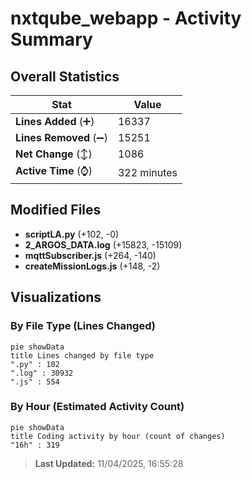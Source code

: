 # nxtqube_webapp - Activity Summary 

## Overall Statistics

| Stat                   | Value                                                             |
| ---------------------- | ----------------------------------------------------------------- |
| **Lines Added** (➕)   | 16337                                          |
| **Lines Removed** (➖) | 15251                                        |
| **Net Change** (↕)    | 1086                |
| **Active Time** (⌚)   | 322 minutes |


## Modified Files
- **scriptLA.py** (+102, -0)
- **2_ARGOS_DATA.log** (+15823, -15109)
- **mqttSubscriber.js** (+264, -140)
- **createMissionLogs.js** (+148, -2)

## Visualizations

### By File Type (Lines Changed)

```mermaid
pie showData
title Lines changed by file type
".py" : 102
".log" : 30932
".js" : 554
```

### By Hour (Estimated Activity Count)

```mermaid
pie showData
title Coding activity by hour (count of changes)
"16h" : 319
```


> **Last Updated:** 11/04/2025, 16:55:28
